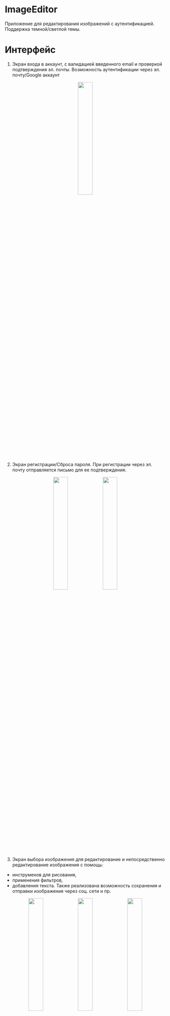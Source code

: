 # ImageEditor

Приложение для редактирования изображений с аутентификацией.
Поддержка темной/светлой темы.

# Интерфейс
1. Экран входа в аккаунт, с валидацией введенного email и проверкой подтверждения эл. почты.
Возможность аутентификации через эл. почту/Google аккаунт

<p align="center" width="100%">
    <img width="30%" src="https://github.com/LidiaNKR/ImageEditor/blob/20b41ff3c70c9dc6b1c983b52d806a5b4155473a/Images/login.PNG">
</p>

2. Экран регистрации/Сброса пароля.
При регистрации через эл. почту отправляется письмо для ее подтверждения.

<p align="center" width="100%">
    <img width="30%" src="https://github.com/LidiaNKR/ImageEditor/blob/20b41ff3c70c9dc6b1c983b52d806a5b4155473a/Images/registration.PNG">
    <img width="30%" src="https://github.com/LidiaNKR/ImageEditor/blob/20b41ff3c70c9dc6b1c983b52d806a5b4155473a/Images/registration.PNG">
</p>

3. Экран выбора изображения для редактирование и непосредственно редактирование изображения с помощь:
- инструменов для рисования, 
- применения фильтров, 
- добавления текста.
Также реализована возможность сохранения и отправки изображения через соц. сети и пр.

<p align="center" width="100%">
    <img width="30%" src="https://github.com/LidiaNKR/ImageEditor/blob/20b41ff3c70c9dc6b1c983b52d806a5b4155473a/Images/chooseImage.PNG">
    <img width="30%" src="https://github.com/LidiaNKR/ImageEditor/blob/20b41ff3c70c9dc6b1c983b52d806a5b4155473a/Images/editor.PNG">
    <img width="30%" src="https://github.com/LidiaNKR/ImageEditor/blob/20b41ff3c70c9dc6b1c983b52d806a5b4155473a/Images/addText.PNG">
    <img width="30%" src="https://github.com/LidiaNKR/ImageEditor/blob/20b41ff3c70c9dc6b1c983b52d806a5b4155473a/Images/filter.PNG">
</p>

# Используемый стек технологий
- Язык программирования - `Swift`
- Интерфейс - `SwiftUI`
- Архитектура - `MVVM`
- Frameworks: `Firebase Auth`, `Google SignIn`, `CoreImage`, `PencilKit`, `Photos`, `SwiftGen`
- iOS 16.0+

